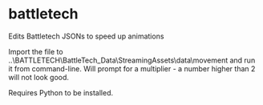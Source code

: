 # battletech
Edits Battletech JSONs to speed up animations

Import the file to ..\BATTLETECH\BattleTech_Data\StreamingAssets\data\movement and run it from command-line.
Will prompt for a multiplier - a number higher than 2 will not look good.

Requires Python to be installed.
